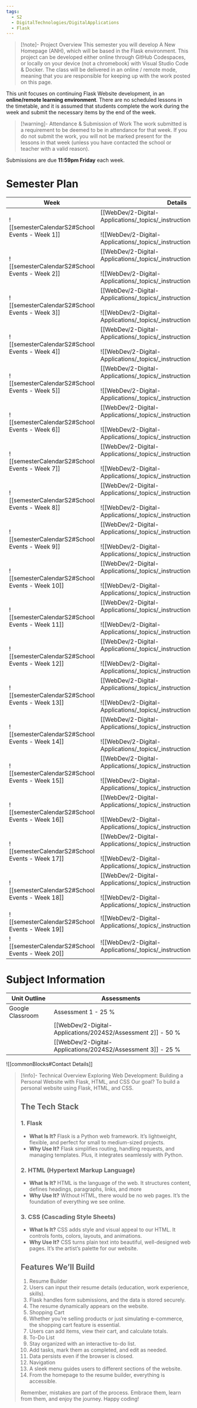 ```yaml
---
tags:
  - S2
  - DigitalTechnologies/DigitalApplications
  - Flask
---
```

> [!note]- Project Overview
> This semester you will develop A New Homepage (ANH), which will be based in the Flask environment. 
> This project can be developed either online through GitHub Codespaces, or locally on your device (not a chromebook) with Visual Studio Code & Docker.
> The class will be delivered in an online / remote mode, meaning that you are responsible for keeping up with the work posted on this page. 

This unit focuses on continuing Flask Website development, in an **online/remote learning environment**. There are no scheduled lessons in the timetable, and it is assumed that students complete the work during the week and submit the necessary items by the end of the week.

> [!warning]- Attendance & Submission of Work
> The work submitted is a requirement to be deemed to be in attendance for that week. If you do not submit the work, you will not be marked present for the lessons in that week (unless you have contacted the school or teacher with a valid reason).

Submissions are due **11:59pm Friday** each week.

# Semester Plan




| Week                                            | Details                                                                                                                                               |
| ----------------------------------------------- | ----------------------------------------------------------------------------------------------------------------------------------------------------- |
| ![[semesterCalendarS2#School Events - Week 1]]  | [[WebDev/2-Digital-Applications/_topics/_instructions/Week01\|Week01]]<br><br>![[WebDev/2-Digital-Applications/_topics/_instructions/Week01#Summary]] |
| ![[semesterCalendarS2#School Events - Week 2]]  | [[WebDev/2-Digital-Applications/_topics/_instructions/Week02\|Week02]]<br><br>![[WebDev/2-Digital-Applications/_topics/_instructions/Week02#Summary]] |
| ![[semesterCalendarS2#School Events - Week 3]]  | [[WebDev/2-Digital-Applications/_topics/_instructions/Week03\|Week03]]<br><br>![[WebDev/2-Digital-Applications/_topics/_instructions/Week03#Summary]] |
| ![[semesterCalendarS2#School Events - Week 4]]  | [[WebDev/2-Digital-Applications/_topics/_instructions/Week04\|Week04]]<br><br>![[WebDev/2-Digital-Applications/_topics/_instructions/Week04#Summary]] |
| ![[semesterCalendarS2#School Events - Week 5]]  | [[WebDev/2-Digital-Applications/_topics/_instructions/Week05\|Week05]]<br><br>![[WebDev/2-Digital-Applications/_topics/_instructions/Week05#Summary]] |
| ![[semesterCalendarS2#School Events - Week 6]]  | [[WebDev/2-Digital-Applications/_topics/_instructions/Week06\|Week06]]<br><br>![[WebDev/2-Digital-Applications/_topics/_instructions/Week06#Summary]] |
| ![[semesterCalendarS2#School Events - Week 7]]  | [[WebDev/2-Digital-Applications/_topics/_instructions/Week07\|Week07]]<br><br>![[WebDev/2-Digital-Applications/_topics/_instructions/Week07#Summary]] |
| ![[semesterCalendarS2#School Events - Week 8]]  | [[WebDev/2-Digital-Applications/_topics/_instructions/Week08\|Week08]]<br><br>![[WebDev/2-Digital-Applications/_topics/_instructions/Week08#Summary]] |
| ![[semesterCalendarS2#School Events - Week 9]]  | [[WebDev/2-Digital-Applications/_topics/_instructions/Week09\|Week09]]<br><br>![[WebDev/2-Digital-Applications/_topics/_instructions/Week09#Summary]] |
| ![[semesterCalendarS2#School Events - Week 10]] | [[WebDev/2-Digital-Applications/_topics/_instructions/Week10\|Week10]]<br><br>![[WebDev/2-Digital-Applications/_topics/_instructions/Week10#Summary]] |
| ![[semesterCalendarS2#School Events - Week 11]] | [[WebDev/2-Digital-Applications/_topics/_instructions/Week11\|Week11]]<br><br>![[WebDev/2-Digital-Applications/_topics/_instructions/Week11#Summary]] |
| ![[semesterCalendarS2#School Events - Week 12]] | [[WebDev/2-Digital-Applications/_topics/_instructions/Week12\|Week12]]<br><br>![[WebDev/2-Digital-Applications/_topics/_instructions/Week12#Summary]] |
| ![[semesterCalendarS2#School Events - Week 13]] | [[WebDev/2-Digital-Applications/_topics/_instructions/Week13\|Week13]]<br><br>![[WebDev/2-Digital-Applications/_topics/_instructions/Week13#Summary]] |
| ![[semesterCalendarS2#School Events - Week 14]] | [[WebDev/2-Digital-Applications/_topics/_instructions/Week14\|Week14]]<br><br>![[WebDev/2-Digital-Applications/_topics/_instructions/Week14#Summary]] |
| ![[semesterCalendarS2#School Events - Week 15]] | [[WebDev/2-Digital-Applications/_topics/_instructions/Week15\|Week15]]<br><br>![[WebDev/2-Digital-Applications/_topics/_instructions/Week15#Summary]] |
| ![[semesterCalendarS2#School Events - Week 16]] | [[WebDev/2-Digital-Applications/_topics/_instructions/Week16\|Week16]]<br><br>![[WebDev/2-Digital-Applications/_topics/_instructions/Week16#Summary]] |
| ![[semesterCalendarS2#School Events - Week 17]] | [[WebDev/2-Digital-Applications/_topics/_instructions/Week17\|Week17]]<br><br>![[WebDev/2-Digital-Applications/_topics/_instructions/Week17#Summary]] |
| ![[semesterCalendarS2#School Events - Week 18]] | [[WebDev/2-Digital-Applications/_topics/_instructions/Week18\|Week18]]<br><br>![[WebDev/2-Digital-Applications/_topics/_instructions/Week18#Summary]] |
| ![[semesterCalendarS2#School Events - Week 19]] | ![[WebDev/2-Digital-Applications/_topics/_instructions/Week19#Summary]]                                                                               |
| ![[semesterCalendarS2#School Events - Week 20]] | ![[WebDev/2-Digital-Applications/_topics/_instructions/Week20#Summary]]                                                                               |







# Subject Information

| Unit Outline     | Assessments                   |
| ---------------- | ----------------------------- |
| Google Classroom | Assessment 1 - 25 %           |
|                  | [[WebDev/2-Digital-Applications/2024S2/Assessment 2]] - 50 % |
|                  | [[WebDev/2-Digital-Applications/2024S2/Assessment 3]] - 25 %        |


![[commonBlocks#Contact Details]]



> [!info]- Technical Overview
> Exploring Web Development: Building a Personal Website with Flask, HTML, and CSS
> Our goal? To build a personal website using Flask, HTML, and CSS.    
> ## The Tech Stack
> ### 1. Flask
> - **What Is It?** Flask is a Python web framework. It’s lightweight, flexible, and perfect for small to medium-sized projects.
> - **Why Use It?** Flask simplifies routing, handling requests, and managing templates. Plus, it integrates seamlessly with Python.
> ### 2. HTML (Hypertext Markup Language)
> - **What Is It?** HTML is the language of the web. It structures content, defines headings, paragraphs, links, and more
> - **Why Use It?** Without HTML, there would be no web pages. It’s the foundation of everything we see online.
> ### 3. CSS (Cascading Style Sheets)
> - **What Is It?** CSS adds style and visual appeal to our HTML. It controls fonts, colors, layouts, and animations.
> - **Why Use It?** CSS turns plain text into beautiful, well-designed web pages. It’s the artist’s palette for our website.
>## Features We’ll Build
> 1. Resume Builder
> 	1. Users can input their resume details (education, work experience, skills).
> 	2. Flask handles form submissions, and the data is stored securely.
> 	3. The resume dynamically appears on the website.
> 2. Shopping Cart
> 	1. Whether you’re selling products or just simulating e-commerce, the shopping cart feature is essential.
> 	2. Users can add items, view their cart, and calculate totals.
> 3. To-Do List
> 	1. Stay organized with an interactive to-do list.
> 	2. Add tasks, mark them as completed, and edit as needed.
> 	3. Data persists even if the browser is closed.
> 4. Navigation
> 	1. A sleek menu guides users to different sections of the website.
> 	2. From the homepage to the resume builder, everything is accessible.
>
> Remember, mistakes are part of the process. Embrace them, learn from them, and enjoy the journey. Happy coding! 


